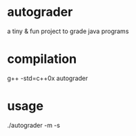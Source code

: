 # autograder
a tiny &amp; fun project to grade java programs

# compilation
g++ -std=c++0x autograder

# usage
./autograder -m <MainClass> -s <SolutionFile>
